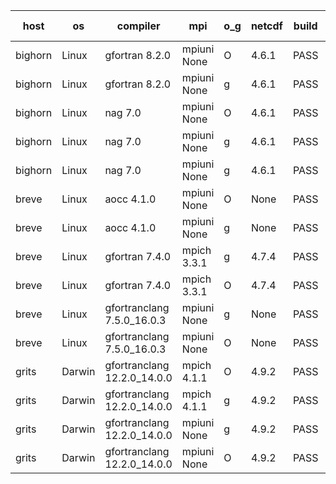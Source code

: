 

| host     | os       | compiler                              | mpi                      | o_g        | netcdf        | build       | u_pass          | u_fail          | s_pass            | s_fail            | e_pass             | e_fail             | nuopc_pass       | nuopc_fail       | artifacts link          |
|----------|----------|---------------------------------------|--------------------------|------------|---------------|-------------|-----------------|-----------------|-------------------|-------------------|--------------------|--------------------|------------------|------------------|-------------------------|
| bighorn | Linux | gfortran 8.2.0 | mpiuni None  | O | 4.6.1  | PASS | 12555 | 0 | 9 | 0 | 42 | 0 | None | None | <a href="https://github.com/esmf-org/esmf-test-artifacts/tree/8fe91f36287a823c89202f4eec873df8259cb448/feature_internal-state-cleanup/gfortran/8.2.0/O/mpiuni/None" target="_blank">8fe91f3</a> | 
| bighorn | Linux | gfortran 8.2.0 | mpiuni None  | g | 4.6.1  | PASS | 12555 | 0 | 9 | 0 | 42 | 0 | None | None | <a href="https://github.com/esmf-org/esmf-test-artifacts/tree/8ecc71b491ee754155fc15dc62981e8491606352/feature_internal-state-cleanup/gfortran/8.2.0/g/mpiuni/None" target="_blank">8ecc71b</a> | 
| bighorn | Linux | nag 7.0 | mpiuni None  | O | 4.6.1  | PASS | 12555 | 0 | 9 | 0 | 42 | 0 | None | None | <a href="https://github.com/esmf-org/esmf-test-artifacts/tree/1ddaab374a79b0ecb8e2175cdc269776e80c447a/feature_internal-state-cleanup/nag/7.0/O/mpiuni/None" target="_blank">1ddaab3</a> | 
| bighorn | Linux | nag 7.0 | mpiuni None  | g | 4.6.1  | PASS | 12555 | 0 | 9 | 0 | 42 | 0 | None | None | <a href="https://github.com/esmf-org/esmf-test-artifacts/tree/34490d2301a5e494e56965b7d70287eb21105273/feature_internal-state-cleanup/nag/7.0/g/mpiuni/None" target="_blank">34490d2</a> | 
| bighorn | Linux | nag 7.0 | mpiuni None  | g | 4.6.1  | PASS | 12555 | 0 | None | None | None | None | None | None | <a href="https://github.com/esmf-org/esmf-test-artifacts/tree/44a70c1882742cb9c8edbe9dc27125a6ff08c5a6/feature_internal-state-cleanup/nag/7.0/g/mpiuni/None" target="_blank">44a70c1</a> | 
| breve | Linux | aocc 4.1.0 | mpiuni None  | O | None  | PASS | 12529 | 26 | 9 | 0 | 42 | 0 | None | None | <a href="https://github.com/esmf-org/esmf-test-artifacts/tree/45188491596c21c7e4b487660ac5976d5c3776e8/feature_internal-state-cleanup/aocc/4.1.0/O/mpiuni/None" target="_blank">4518849</a> | 
| breve | Linux | aocc 4.1.0 | mpiuni None  | g | None  | PASS | 12529 | 26 | 9 | 0 | 42 | 0 | None | None | <a href="https://github.com/esmf-org/esmf-test-artifacts/tree/f0439cb41a8434d56ab95eee309f568a7b7f9ce9/feature_internal-state-cleanup/aocc/4.1.0/g/mpiuni/None" target="_blank">f0439cb</a> | 
| breve | Linux | gfortran 7.4.0 | mpich 3.3.1  | g | 4.7.4  | PASS | None | None | None | None | None | None | None | None | <a href="https://github.com/esmf-org/esmf-test-artifacts/tree/cbe8d322c2610844826c5b8b8d7dbb36a6455a34/feature_internal-state-cleanup/gfortran/7.4.0/g/mpich/3.3.1" target="_blank">cbe8d32</a> | 
| breve | Linux | gfortran 7.4.0 | mpich 3.3.1  | O | 4.7.4  | PASS | 14224 | 0 | 51 | 0 | 80 | 0 | 58 | 0 | <a href="https://github.com/esmf-org/esmf-test-artifacts/tree/b9b8f1fee7874b7961d6eee0334154a9898b3bb4/feature_internal-state-cleanup/gfortran/7.4.0/O/mpich/3.3.1" target="_blank">b9b8f1f</a> | 
| breve | Linux | gfortranclang 7.5.0_16.0.3 | mpiuni None  | g | None  | PASS | 12555 | 0 | 9 | 0 | 42 | 0 | None | None | <a href="https://github.com/esmf-org/esmf-test-artifacts/tree/65ab22218d8b0af4b6b7076bcca09cd135298916/feature_internal-state-cleanup/gfortranclang/7.5.0_16.0.3/g/mpiuni/None" target="_blank">65ab222</a> | 
| breve | Linux | gfortranclang 7.5.0_16.0.3 | mpiuni None  | O | None  | PASS | 12555 | 0 | 9 | 0 | 42 | 0 | None | None | <a href="https://github.com/esmf-org/esmf-test-artifacts/tree/fcfc9ffa495f13bca7ae1ed1063ede1b6af7b118/feature_internal-state-cleanup/gfortranclang/7.5.0_16.0.3/O/mpiuni/None" target="_blank">fcfc9ff</a> | 
| grits | Darwin | gfortranclang 12.2.0_14.0.0 | mpich 4.1.1  | O | 4.9.2  | PASS | 14224 | 0 | 51 | 0 | 80 | 0 | 57 | 0 | <a href="https://github.com/esmf-org/esmf-test-artifacts/tree/30ceea8955a5f9ab5d2ba315d6405dbb3267e5d2/feature_internal-state-cleanup/gfortranclang/12.2.0_14.0.0/O/mpich/4.1.1" target="_blank">30ceea8</a> | 
| grits | Darwin | gfortranclang 12.2.0_14.0.0 | mpich 4.1.1  | g | 4.9.2  | PASS | 14224 | 0 | 51 | 0 | 80 | 0 | 57 | 0 | <a href="https://github.com/esmf-org/esmf-test-artifacts/tree/24d25f0efcc3cdaee794d6d7de1970fd3b62e611/feature_internal-state-cleanup/gfortranclang/12.2.0_14.0.0/g/mpich/4.1.1" target="_blank">24d25f0</a> | 
| grits | Darwin | gfortranclang 12.2.0_14.0.0 | mpiuni None  | g | 4.9.2  | PASS | 12555 | 0 | 9 | 0 | 42 | 0 | None | None | <a href="https://github.com/esmf-org/esmf-test-artifacts/tree/579874c91176e102e2392c977de87f08eee558cf/feature_internal-state-cleanup/gfortranclang/12.2.0_14.0.0/g/mpiuni/None" target="_blank">579874c</a> | 
| grits | Darwin | gfortranclang 12.2.0_14.0.0 | mpiuni None  | O | 4.9.2  | PASS | 12555 | 0 | 9 | 0 | 42 | 0 | None | None | <a href="https://github.com/esmf-org/esmf-test-artifacts/tree/48a340604bf89fa5774e243160bd1d098c099857/feature_internal-state-cleanup/gfortranclang/12.2.0_14.0.0/O/mpiuni/None" target="_blank">48a3406</a> | 
